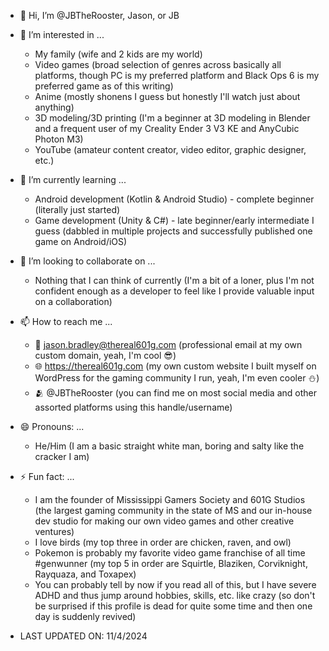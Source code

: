 - 👋 Hi, I’m @JBTheRooster, Jason, or JB

- 👀 I’m interested in ...
  - My family (wife and 2 kids are my world)
  - Video games (broad selection of genres across basically all platforms, though PC is my preferred platform and Black Ops 6 is my preferred game as of this writing)
  - Anime (mostly shonens I guess but honestly I'll watch just about anything)
  - 3D modeling/3D printing (I'm a beginner at 3D modeling in Blender and a frequent user of my Creality Ender 3 V3 KE and AnyCubic Photon M3)
  - YouTube (amateur content creator, video editor, graphic designer, etc.)

- 🌱 I’m currently learning ...
  - Android development (Kotlin & Android Studio) - complete beginner (literally just started)
  - Game development (Unity & C#) - late beginner/early intermediate I guess (dabbled in multiple projects and successfully published one game on Android/iOS)

- 💞️ I’m looking to collaborate on ...
  - Nothing that I can think of currently (I'm a bit of a loner, plus I'm not confident enough as a developer to feel like I provide valuable input on a collaboration)

- 📫 How to reach me ...
  - 📧 jason.bradley@thereal601g.com (professional email at my own custom domain, yeah, I'm cool 😎)
  - 🌐 https://thereal601g.com (my own custom website I built myself on WordPress for the gaming community I run, yeah, I'm even cooler ⛄)
  - 🫂 @JBTheRooster (you can find me on most social media and other assorted platforms using this handle/username)

- 😄 Pronouns: ...
  - He/Him (I am a basic straight white man, boring and salty like the cracker I am)

- ⚡ Fun fact: ...
  - I am the founder of Mississippi Gamers Society and 601G Studios (the largest gaming community in the state of MS and our in-house dev studio for making our own video games and other creative ventures)
  - I love birds (my top three in order are chicken, raven, and owl)
  - Pokemon is probably my favorite video game franchise of all time #genwunner (my top 5 in order are Squirtle, Blaziken, Corviknight, Rayquaza, and Toxapex)
  - You can probably tell by now if you read all of this, but I have severe ADHD and thus jump around hobbies, skills, etc. like crazy (so don't be surprised if this profile is dead for quite some time and then one day is suddenly revived)

- LAST UPDATED ON: 11/4/2024

<!---
JBTheRooster/JBTheRooster is a ✨ special ✨ repository because its `README.md` (this file) appears on your GitHub profile.
You can click the Preview link to take a look at your changes.
--->
